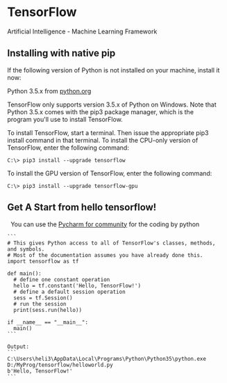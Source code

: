 # TensorFlow
Artificial Intelligence  - Machine Learning Framework

## Installing with native pip
  If the following version of Python is not installed on your machine, install it now:
  
  Python 3.5.x from [python.org](https://www.python.org/downloads/release/python-352/)
  
  TensorFlow only supports version 3.5.x of Python on Windows. Note that Python 3.5.x comes with the pip3 package manager, which is the   
  program you'll use to install TensorFlow.

  To install TensorFlow, start a terminal. Then issue the appropriate pip3 install command in that terminal. To install the CPU-only 
  version of TensorFlow, enter the following command:
  
  ```
  C:\> pip3 install --upgrade tensorflow
  ```
  
  To install the GPU version of TensorFlow, enter the following command:
  ```
  C:\> pip3 install --upgrade tensorflow-gpu
  ```
  
 ## Get A Start from hello tensorflow!
    You can use the [Pycharm for community](https://www.jetbrains.com/pycharm/download/download-thanks.html?platform=windows&code=PCC) for the coding by python
    
    ```
    # This gives Python access to all of TensorFlow's classes, methods, and symbols.
    # Most of the documentation assumes you have already done this.
    import tensorflow as tf

    def main():
      # define one constant operation
      hello = tf.constant('Hello, TensorFlow!')
      # define a default session operation
      sess = tf.Session()
      # run the session
      print(sess.run(hello))

    if __name__ == "__main__":
      main()
    ```
    
    Output:
    ```
    C:\Users\heli3\AppData\Local\Programs\Python\Python35\python.exe D:/MyProg/tensorflow/helloworld.py
    b'Hello, TensorFlow!'
    ```
